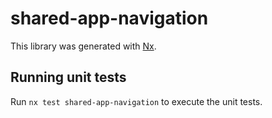 # shared-app-navigation

This library was generated with [Nx](https://nx.dev).

## Running unit tests

Run `nx test shared-app-navigation` to execute the unit tests.
